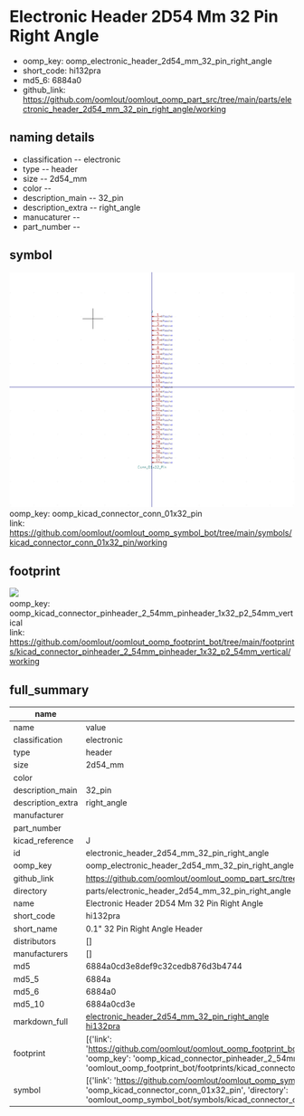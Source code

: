 # Electronic Header 2D54 Mm 32 Pin Right Angle

  
* oomp_key: oomp_electronic_header_2d54_mm_32_pin_right_angle 
* short_code: hi132pra
* md5_6: 6884a0  
* github_link: https://github.com/oomlout/oomlout_oomp_part_src/tree/main/parts/electronic_header_2d54_mm_32_pin_right_angle/working  
## naming details
* classification -- electronic
* type -- header
* size -- 2d54_mm
* color -- 
* description_main -- 32_pin
* description_extra -- right_angle
* manucaturer -- 
* part_number -- 



## symbol

![](symbol/0/working/working_600.png)  
oomp_key: oomp_kicad_connector_conn_01x32_pin  
link: https://github.com/oomlout/oomlout_oomp_symbol_bot/tree/main/symbols/kicad_connector_conn_01x32_pin/working  

## footprint

![](footprint/0/working/working_600.png)  
oomp_key: oomp_kicad_connector_pinheader_2_54mm_pinheader_1x32_p2_54mm_vertical  
link: https://github.com/oomlout/oomlout_oomp_footprint_bot/tree/main/footprints/kicad_connector_pinheader_2_54mm_pinheader_1x32_p2_54mm_vertical/working  

## full_summary
| name | value | 
| --- | --- | 
| name | value | 
| classification | electronic | 
| type | header | 
| size | 2d54_mm | 
| color |  | 
| description_main | 32_pin | 
| description_extra | right_angle | 
| manufacturer |  | 
| part_number |  | 
| kicad_reference | J | 
| id | electronic_header_2d54_mm_32_pin_right_angle | 
| oomp_key | oomp_electronic_header_2d54_mm_32_pin_right_angle | 
| github_link | https://github.com/oomlout/oomlout_oomp_part_src/tree/main/parts/electronic_header_2d54_mm_32_pin_right_angle/working | 
| directory | parts/electronic_header_2d54_mm_32_pin_right_angle | 
| name | Electronic Header 2D54 Mm 32 Pin Right Angle | 
| short_code | hi132pra | 
| short_name | 0.1" 32 Pin Right Angle Header | 
| distributors | [] | 
| manufacturers | [] | 
| md5 | 6884a0cd3e8def9c32cedb876d3b4744 | 
| md5_5 | 6884a | 
| md5_6 | 6884a0 | 
| md5_10 | 6884a0cd3e | 
| markdown_full | [electronic_header_2d54_mm_32_pin_right_angle](https://github.com/oomlout/oomlout_oomp_part_src/tree/main/parts/electronic_header_2d54_mm_32_pin_right_angle/working)<br>[hi132pra](https://github.com/oomlout/oomlout_oomp_part_src/tree/main/parts/electronic_header_2d54_mm_32_pin_right_angle/working)<br> | 
| footprint | [{'link': 'https://github.com/oomlout/oomlout_oomp_footprint_bot/tree/main/foootprntss/kicad_connector_pinheader_2_54mm_pinheader_1x32_p2_54mm_vertical', 'oomp_key': 'oomp_kicad_connector_pinheader_2_54mm_pinheader_1x32_p2_54mm_vertical', 'directory': 'oomlout_oomp_footprint_bot/footprints/kicad_connector_pinheader_2_54mm_pinheader_1x32_p2_54mm_vertical//working/working.kicad_mod'}] | 
| symbol | [{'link': 'https://github.com/oomlout/oomlout_oomp_symbol_bot/tree/main/symbols/kicad_connector_conn_01x32_pin', 'oomp_key': 'oomp_kicad_connector_conn_01x32_pin', 'directory': 'oomlout_oomp_symbol_bot/symbols/kicad_connector_conn_01x32_pin//working/working.kicad_sym'}] | 
